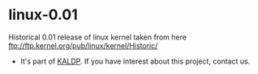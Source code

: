 linux-0.01
==========
Historical 0.01 release of linux kernel taken from here ftp://ftp.kernel.org/pub/linux/kernel/Historic/
* It's part of [KALDP](https://github.com/iamroot16/KALDP). If you have interest about this project, contact us.
